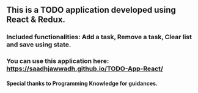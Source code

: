 ## This is a TODO application developed using React & Redux.
### Included functionalities: Add a task, Remove a task, Clear list and save using state.
### You can use this application here: https://saadhjawwadh.github.io/TODO-App-React/
#### Special thanks to Programming Knowledge for guidances.

